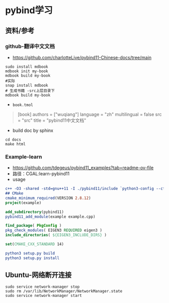 # pybind学习

## 资料/参考

### github-翻译中文文档

- https://github.com/charlotteLive/pybind11-Chinese-docs/tree/main

```shell
sudo install mdbook
mdbook init my-book
mdbook build my-book
#实际
snap install mdbook
# 生成书籍 -src上层目录下
mdbook build my-book
```

- `book.tmol`

> [book]
> authors = ["wuqiang"]
> language = "zh"
> multilingual = false
> src = "src"
> title = "pybind11中文文档"

- build doc by sphinx

```shell
cd docs
make html
```

### Example-learn

- https://github.com/tdegeus/pybind11_examples?tab=readme-ov-file
- 路径：CGAL:learn-pybind11
- usage

```cmake
c++ -O3 -shared -std=gnu++11 -I ./pybind11/include `python3-config --cflags --ldflags --libs` example.cpp -o example.so -fPIC
## CMake
cmake_minimum_required(VERSION 2.8.12)
project(example)

add_subdirectory(pybind11)
pybind11_add_module(example example.cpp)

find_package( PkgConfig )
pkg_check_modules( EIGEN3 REQUIRED eigen3 )
include_directories( ${EIGEN3_INCLUDE_DIRS} )

set(CMAKE_CXX_STANDARD 14)

python3 setup.py build
python3 setup.py install
```

## Ubuntu-网络断开连接

```shell
sudo service network-manager stop 
sudo rm /var/lib/NetworkManager/NetworkManager.state 
sudo service network-manager start
```
